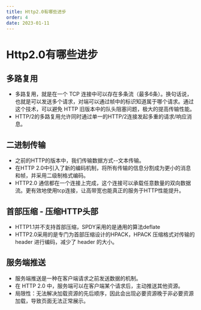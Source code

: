 ```yaml
---
title: Http2.0有哪些进步
order: 4
date: 2023-01-11
---
```


# Http2.0有哪些进步

## 多路复用


- 多路复用，就是在一个 TCP 连接中可以存在多条流（最多6条）。换句话说，也就是可以发送多个请求，对端可以通过帧中的标识知道属于哪个请求。通过这个技术，可以避免 HTTP 旧版本中的队头阻塞问题，极大的提高传输性能。
- HTTP/2的多路复用允许同时通过单一的HTTP/2连接发起多重的请求/响应消息。

## 二进制传输


- 之前的HTTP的版本中，我们传输数据方式--文本传输。
- 在HTTP 2.0中引入了新的编码机制，将所有传输的信息分割成为更小的消息和帧，并采用二级制格式编码。
- HTTP2.0 通信都在一个连接上完成，这个连接可以承载任意数量的双向数据流。更有效地使用tcp连接，让高带宽也能真正的服务于HTTP性能提升。

## 首部压缩 - 压缩HTTP头部


- HTTP1.1并不支持首部压缩，SPDY采用的是通用的算法deflate
- HTTP2.0采用的是专门为首部压缩设计的HPACK，HPACK 压缩格式对传输的 header 进行编码，减少了 header 的大小。

## 服务端推送


- 服务端推送是一种在客户端请求之前发送数据的机制。
- 在 HTTP 2.0 中，服务端可以在客户端某个请求后，主动推送其他资源。
- 局限性：无法解决加载资源的先后顺序，因此会出现必要资源晚于非必要资源加载，导致页面无法正常展示。


